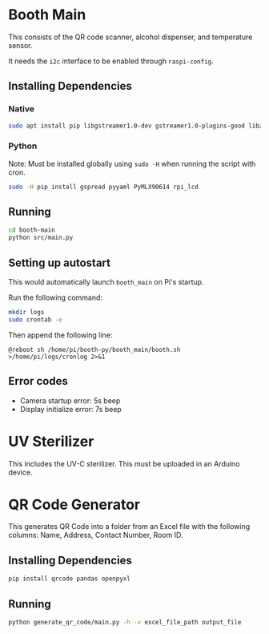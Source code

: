 # Booth Main
This consists of the QR code scanner, alcohol dispenser, and temperature sensor.

It needs the `i2c` interface to be enabled through `raspi-config`.

## Installing Dependencies

### Native
```bash
sudo apt install pip libgstreamer1.0-dev gstreamer1.0-plugins-good libzbar-dev gstreamer1.0-plugins-bad python3-gi
```

### Python
Note: Must be installed globally using `sudo -H` when running the script with cron.

```bash
sudo -H pip install gspread pyyaml PyMLX90614 rpi_lcd
```

## Running
```bash
cd booth-main
python src/main.py
```

## Setting up autostart
This would automatically launch `booth_main` on Pi's startup.

Run the following command:
```bash
mkdir logs
sudo crontab -e
```

Then append the following line:

```
@reboot sh /home/pi/booth-py/booth_main/booth.sh >/home/pi/logs/cronlog 2>&1
```

## Error codes

* Camera startup error: 5s beep
* Display initialize error: 7s beep


# UV Sterilizer
This includes the UV-C sterilizer. This must be uploaded in an Arduino device.


# QR Code Generator
This generates QR Code into a folder from an Excel file with the following columns: Name, Address, Contact Number, Room ID.

## Installing Dependencies
```bash
pip install qrcode pandas openpyxl
```

## Running
```bash
python generate_qr_code/main.py -h -v excel_file_path output_file
```
